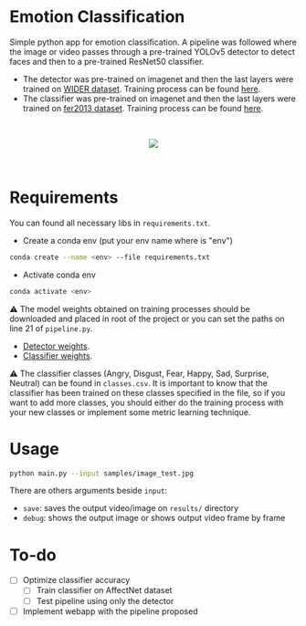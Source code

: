 # Emotion Classification

Simple python app for emotion classification. A pipeline was followed where the image or video passes through a pre-trained YOLOv5 detector to detect faces and then to a pre-trained ResNet50 classifier. 

- The detector was pre-trained on imagenet and then the last layers were trained on [WIDER dataset](http://shuoyang1213.me/WIDERFACE/). Training process can be found [here](https://colab.research.google.com/drive/1YUDGr3vVX7dGF92WI96feImw_BD4EVsK?usp=sharing).
- The classifier was pre-trained on imagenet and then the last layers were trained on [fer2013 dataset](https://www.kaggle.com/datasets/msambare/fer2013). Training process can be found [here](https://colab.research.google.com/drive/1ezTvWQuDIhmSFGu6ZuZ02AYxKZnK5IJ-?usp=sharing).

<div align="center">
  <p>⠀</p>
  <img src="sample.gif" />
  <p>⠀</p>
</div>

# Requirements

You can found all necessary libs in `requirements.txt`.

- Create a conda env (put your env name where is "env")
```bash
conda create --name <env> --file requirements.txt
```

- Activate conda env
```bash
conda activate <env>
```

⚠️ The model weights obtained on training processes should be downloaded and placed in root of the project or you can set the paths on line 21 of `pipeline.py`.

- [Detector weights](https://drive.google.com/file/d/1RL1HzCmL6oq3t0GMUyLPxEG_nDafi5PM/view?usp=sharing).
- [Classifier weights](https://drive.google.com/file/d/1-k-knsG7hFEZ4x3RlUiqDPUJAb3hqP9c/view?usp=sharing).

⚠️ The classifier classes (Angry, Disgust, Fear, Happy, Sad, Surprise, Neutral) can be found in `classes.csv`. It is important to know that the classifier has been trained on these classes specified in the file, so if you want to add more classes, you should either do the training process with your new classes or implement some metric learning technique.

# Usage

```bash
python main.py --input samples/image_test.jpg
```

There are others arguments beside `input`:
- `save`: saves the output video/image on `results/` directory
- `debug`: shows the output image or shows output video frame by frame

# To-do

- [ ] Optimize classifier accuracy
  - [ ] Train classifier on AffectNet dataset
  - [ ] Test pipeline using only the detector
- [ ] Implement webapp with the pipeline proposed

